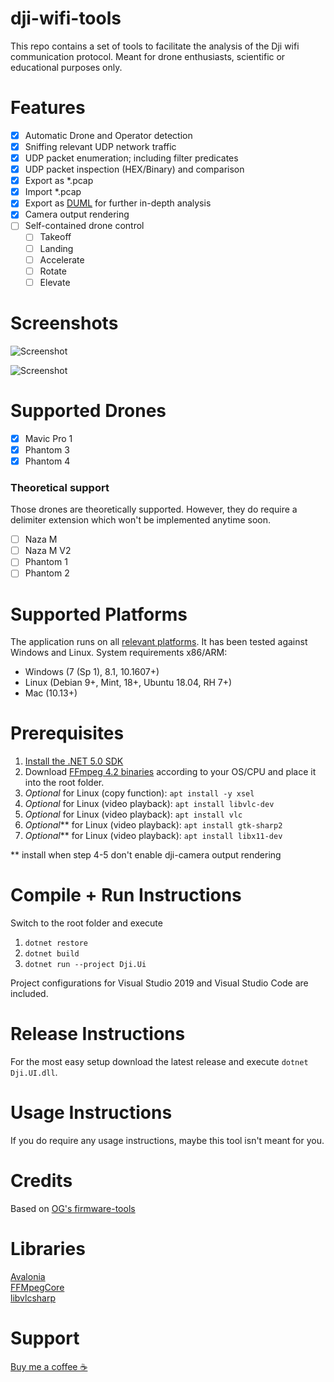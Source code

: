 # dji-wifi-tools

This repo contains a set of tools to facilitate the analysis of the Dji wifi communication protocol. Meant for drone enthusiasts, scientific or educational purposes only.

# Features

- [x] Automatic Drone and Operator detection
- [x] Sniffing relevant UDP network traffic
- [x] UDP packet enumeration; including filter predicates
- [x] UDP packet inspection (HEX/Binary) and comparison
- [x] Export as *.pcap
- [x] Import *.pcap
- [x] Export as [DUML](https://github.com/o-gs/dji-firmware-tools/tree/master/comm_dissector) for further in-depth analysis
- [x] Camera output rendering
- [ ] Self-contained drone control
  - [ ] Takeoff
  - [ ] Landing
  - [ ] Accelerate
  - [ ] Rotate
  - [ ] Elevate

# Screenshots

![Screenshot](https://www.indie-dev.at/wp-content/uploads/2021/05/Screenshot.png "Simulation replay and packet comparison")

![Screenshot](https://www.indie-dev.at/wp-content/uploads/2021/05/VideoPlayback.png "Camera Playback")

# Supported Drones

- [x] Mavic Pro 1
- [x] Phantom 3
- [x] Phantom 4

### Theoretical support

Those drones are theoretically supported. However, they do require a delimiter extension which won't be implemented anytime soon.

- [ ] Naza M
- [ ] Naza M V2
- [ ] Phantom 1
- [ ] Phantom 2

# Supported Platforms

The application runs on all [relevant platforms](https://github.com/dotnet/core/blob/main/release-notes/5.0/5.0-supported-os.md). It has been tested against Windows and Linux. System requirements x86/ARM:

- Windows (7 (Sp 1), 8.1, 10.1607+)
- Linux (Debian 9+, Mint, 18+, Ubuntu 18.04, RH 7+)
- Mac (10.13+)

# Prerequisites

1. [Install the .NET 5.0 SDK](https://dotnet.microsoft.com/download/dotnet/5.0)
2. Download [FFmpeg 4.2 binaries](https://ffbinaries.com/downloads) according to your OS/CPU and place it into the root folder.
3. _Optional_ for Linux (copy function): `apt install -y xsel`
4. _Optional_ for Linux (video playback): `apt install libvlc-dev`
5. _Optional_ for Linux (video playback): `apt install vlc`
6. _Optional_** for Linux (video playback): `apt install gtk-sharp2`
7. _Optional_** for Linux (video playback): `apt install libx11-dev`

** install when step 4-5 don't enable dji-camera output rendering

# Compile + Run Instructions

Switch to the root folder and execute

1. `dotnet restore`
2. `dotnet build`
3. `dotnet run --project Dji.Ui`

Project configurations for Visual Studio 2019 and Visual Studio Code are included.

# Release Instructions

For the most easy setup download the latest release and execute `dotnet Dji.UI.dll`.

# Usage Instructions

If you do require any usage instructions, maybe this tool isn't meant for you.

# Credits

Based on [OG's firmware-tools](https://github.com/o-gs/dji-firmware-tools)

# Libraries

[Avalonia](https://github.com/AvaloniaUI/Avalonia)  
[FFMpegCore](https://github.com/rosenbjerg/FFMpegCore)  
[libvlcsharp](https://github.com/videolan/libvlcsharp)

# Support

[Buy me a coffee ☕](https://www.buymeacoffee.com/yoghurt)
